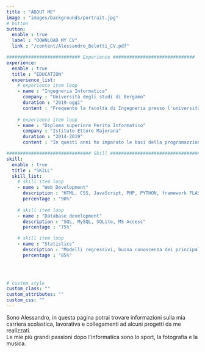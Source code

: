 ```yaml
---
title : "ABOUT ME"
image : "images/backgrounds/portrait.jpg"
# button
button:
  enable : true
  label : "DOWNLOAD MY CV"
  link : "/content/Alessandro_Belotti_CV.pdf"

########################### Experience ##############################
experience:
  enable : true
  title : "EDUCATION"
  experience_list:
    # experience item loop
    - name : "Ingegneria Informatica"
      company : "Università degli studi di Bergamo"
      duration : "2019-oggi"
      content : "Frequento la facoltà di Ingegneria presso l'università di Bergamo. Ho sempre avuto particolare interesse per le materia STEM."
      
    # experience item loop
    - name : "Diploma superiore Perito Informatico"
      company : "Istituto Ettore Majorana"
      duration : "2014-2019"
      content : "In questi anni ho imparato le basi della programazzione, in particolare C++, Java e i principali linguaggi per il web development."

############################### Skill #################################
skill:
  enable : true
  title : "SKILL"
  skill_list:
    # skill item loop
    - name : "Web Development"
      description : "HTML, CSS, JavaScript, PHP, PYTHON, framework FLASK"
      percentage : "90%"
      
    # skill item loop
    - name : "Database development"
      description : "SQL, MySQL, SQLite, MS Access"
      percentage : "75%"

    # skill item loop
    - name : "Statistics"
      description : "Modelli regressivi, buona conoscenza dei principali modelli per processi stocastici"
      percentage : "85%"
      
   


# custom style
custom_class: "" 
custom_attributes: "" 
custom_css: ""
---
```


Sono Alessandro, in questa pagina potrai trovare informazioni sulla mia carriera scolastica, lavorativa e collegamenti ad alcuni progetti da me realizzati. <br> Le mie più grandi passioni dopo l'informatica sono lo sport, la fotografia e la musica.